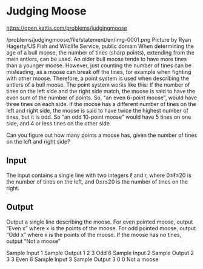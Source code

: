 # Judging Moose
https://open.kattis.com/problems/judgingmoose

/problems/judgingmoose/file/statement/en/img-0001.png
Picture by Ryan Hagerty/US Fish and Wildlife Service, public domain
When determining the age of a bull moose, the number of tines (sharp points), extending from the main antlers, can be used. An older bull moose tends to have more tines than a younger moose. However, just counting the number of tines can be misleading, as a moose can break off the tines, for example when fighting with other moose. Therefore, a point system is used when describing the antlers of a bull moose.
The point system works like this: If the number of tines on the left side and the right side match, the moose is said to have the even sum of the number of points. So, “an even 6-point moose”, would have three tines on each side. If the moose has a different number of tines on the left and right side, the moose is said to have twice the highest number of tines, but it is odd. So “an odd 10-point moose” would have 5 tines on one side, and 4 or less tines on the other side.

Can you figure out how many points a moose has, given the number of tines on the left and right side?

## Input
The input contains a single line with two integers ℓ and r, where 0≤ℓ≤20 is the number of tines on the left, and 0≤r≤20 is the number of tines on the right.

## Output
Output a single line describing the moose. For even pointed moose, output “Even x” where x is the points of the moose. For odd pointed moose, output “Odd x” where x is the points of the moose. If the moose has no tines, output “Not a moose”

Sample Input 1	Sample Output 1
2 3
Odd 6
Sample Input 2	Sample Output 2
3 3
Even 6
Sample Input 3	Sample Output 3
0 0
Not a moose